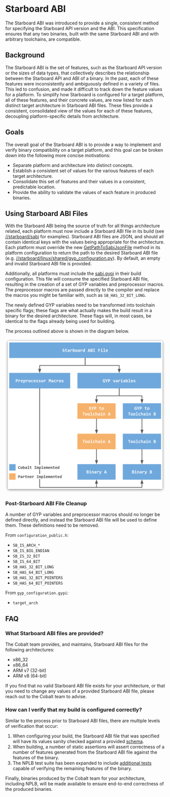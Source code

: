 # Starboard ABI

The Starboard ABI was introduced to provide a single, consistent method for specifying the Starboard API version and the ABI. This specification ensures that any two binaries, built with the same Starboard ABI and with arbitrary toolchains, are compatible.

## Background

The Starboard ABI is the set of features, such as the Starboard API version or the sizes of data types, that collectively describes the relationship between the Starboard API and ABI of a binary. In the past, each of these features were inconsistently and ambiguously defined in a variety of files. This led to confusion, and made it difficult to track down the feature values for a platform. To simplify how Starboard is configured for a target platform, all of these features, and their concrete values, are now listed for each distinct target architecture in Starboard ABI files. These files provide a consistent, consolidated view of the values for each of these features, decoupling platform-specific details from architecture.

## Goals

The overall goal of the Starboard ABI is to provide a way to implement and verify binary compatibility on a target platform, and this goal can be broken down into the following more concise motivations:

*   Separate platform and architecture into distinct concepts.
*   Establish a consistent set of values for the various features of each target architecture.
*   Consolidate this set of features and their values in a consistent, predictable location.
*   Provide the ability to validate the values of each feature in produced binaries.

## Using Starboard ABI Files

With the Starboard ABI being the source of truth for all things architecture related, each platform must now include a Starboard ABI file in its build (see [//starboard/sabi](https://cobalt.googlesource.com/cobalt/+/refs/heads/master/src/starboard/sabi) for examples). Starboard ABI files are JSON, and should all contain identical keys with the values being appropriate for the architecture. Each platform must override the new [GetPathToSabiJsonFile](https://cobalt.googlesource.com/cobalt/+/refs/heads/master/src/starboard/build/platform_configuration.py##339) method in its platform configuration to return the path to the desired Starboard ABI file (e.g. [//starboard/linux/shared/gyp\_configuration.py](https://cobalt.googlesource.com/cobalt/+/refs/heads/master/src/starboard/linux/shared/gyp_configuration.py)). By default, an empty and invalid Starboard ABI file is provided.

Additionally, all platforms must include the [sabi.gypi](https://cobalt.googlesource.com/cobalt/+/refs/heads/master/src/starboard/sabi/sabi.gypi) in their build configuration. This file will consume the specified Starboard ABI file, resulting in the creation of a set of GYP variables and preprocessor macros. The preprocessor macros are passed directly to the compiler and replace the macros you might be familiar with, such as `SB_HAS_32_BIT_LONG`.

The newly defined GYP variables need to be transformed into toolchain specific flags; these flags are what actually makes the build result in a binary for the desired architecture. These flags will, in most cases, be identical to the flags already being used for building. 

The process outlined above is shown in the diagram below.

![Starboard ABI Overview](resources/starboard_abi_overview.png)

### Post-Starboard ABI File Cleanup

A number of GYP variables and preprocessor macros should no longer be defined directly, and instead the Starboard ABI file will be used to define them. These definitions need to be removed.

From `configuration_public.h`:

*   `SB_IS_ARCH_*`
*   `SB_IS_BIG_ENDIAN`
*   `SB_IS_32_BIT`
*   `SB_IS_64_BIT`
*   `SB_HAS_32_BIT_LONG`
*   `SB_HAS_64_BIT_LONG`
*   `SB_HAS_32_BIT_POINTERS`
*   `SB_HAS_64_BIT_POINTERS`

From `gyp_configuration.gypi`:

*   `target_arch`

## FAQ

### What Starboard ABI files are provided?

The Cobalt team provides, and maintains, Starboard ABI files for the following architectures:

*   x86\_32
*   x86\_64
*   ARM v7 (32-bit)
*   ARM v8 (64-bit)

If you find that no valid Starboard ABI file exists for your architecture, or that you need to change any values of a provided Starboard ABI file, please reach out to the Cobalt team to advise.

### How can I verify that my build is configured correctly?

Similar to the process prior to Starboard ABI files, there are multiple levels of verification that occur:

1.  When configuring your build, the Starboard ABI file that was specified will have its values sanity checked against a provided [schema](https://cobalt.googlesource.com/cobalt/+/refs/heads/master/src/starboard/sabi/sabi.schema.json).
1.  When building, a number of static assertions will assert correctness of a number of features generated from the Starboard ABI file against the features of the binary.
1.  The NPLB test suite has been expanded to include [additional tests](https://cobalt.googlesource.com/cobalt/+/refs/heads/master/src/starboard/nplb/sabi/) capable of verifying the remaining features of the binary.

Finally, binaries produced by the Cobalt team for your architecture, including NPLB, will be made available to ensure end-to-end correctness of the produced binaries.